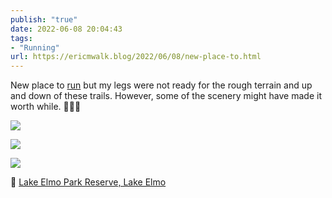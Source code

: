 ```yaml
---
publish: "true"
date: 2022-06-08 20:04:43
tags:
- "Running"
url: https://ericmwalk.blog/2022/06/08/new-place-to.html
---
```

New place to [run](http://www.strava.com/activities/7277125032) but my legs were not ready for the rough terrain and up and down of these trails. However, some of the scenery might have made it worth while. 🏃🏻‍♂️

![](https://ericmwalk.blog/uploads/2022/e7fef1751c.jpg)

![](https://ericmwalk.blog/uploads/2022/5a9aeb0f20.jpg)

![](https://ericmwalk.blog/uploads/2022/99d7f67801.jpg)

📍 [Lake Elmo Park Reserve, Lake Elmo](https://maps.apple.com/?q=Lake%20Elmo%20Park%20Reserve%0A1515%20Keats%20Ave%20N%0ALake%20Elmo%20MN%2055042%0AUnited%20States&ll=44.971343,-92.897481)